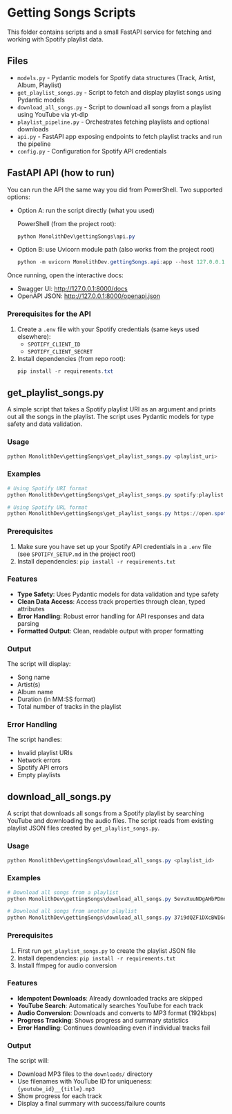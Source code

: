 # Getting Songs Scripts

This folder contains scripts and a small FastAPI service for fetching and working with Spotify playlist data.

## Files

- `models.py` - Pydantic models for Spotify data structures (Track, Artist, Album, Playlist)
- `get_playlist_songs.py` - Script to fetch and display playlist songs using Pydantic models
- `download_all_songs.py` - Script to download all songs from a playlist using YouTube via yt-dlp
- `playlist_pipeline.py` - Orchestrates fetching playlists and optional downloads
- `api.py` - FastAPI app exposing endpoints to fetch playlist tracks and run the pipeline
- `config.py` - Configuration for Spotify API credentials

## FastAPI API (how to run)

You can run the API the same way you did from PowerShell. Two supported options:

- Option A: run the script directly (what you used)

  PowerShell (from the project root):
  ```powershell
  python MonolithDev\gettingSongs\api.py
  ```

- Option B: use Uvicorn module path (also works from the project root)

  ```powershell
  python -m uvicorn MonolithDev.gettingSongs.api:app --host 127.0.0.1 --port 8000 --reload
  ```

Once running, open the interactive docs:
- Swagger UI: http://127.0.0.1:8000/docs
- OpenAPI JSON: http://127.0.0.1:8000/openapi.json

### Prerequisites for the API

1. Create a `.env` file with your Spotify credentials (same keys used elsewhere):
   - `SPOTIFY_CLIENT_ID`
   - `SPOTIFY_CLIENT_SECRET`
2. Install dependencies (from repo root):
   ```powershell
   pip install -r requirements.txt
   ```

## get_playlist_songs.py

A simple script that takes a Spotify playlist URI as an argument and prints out all the songs in the playlist. The script uses Pydantic models for type safety and data validation.

### Usage

```powershell
python MonolithDev\gettingSongs\get_playlist_songs.py <playlist_uri>
```

### Examples

```powershell
# Using Spotify URI format
python MonolithDev\gettingSongs\get_playlist_songs.py spotify:playlist:37i9dQZF1DXcBWIGoYBM5M

# Using Spotify URL format
python MonolithDev\gettingSongs\get_playlist_songs.py https://open.spotify.com/playlist/37i9dQZF1DXcBWIGoYBM5M
```

### Prerequisites

1. Make sure you have set up your Spotify API credentials in a `.env` file (see `SPOTIFY_SETUP.md` in the project root)
2. Install dependencies: `pip install -r requirements.txt`

### Features

- **Type Safety**: Uses Pydantic models for data validation and type safety
- **Clean Data Access**: Access track properties through clean, typed attributes
- **Error Handling**: Robust error handling for API responses and data parsing
- **Formatted Output**: Clean, readable output with proper formatting

### Output

The script will display:
- Song name
- Artist(s)
- Album name
- Duration (in MM:SS format)
- Total number of tracks in the playlist

### Error Handling

The script handles:
- Invalid playlist URIs
- Network errors
- Spotify API errors
- Empty playlists

## download_all_songs.py

A script that downloads all songs from a Spotify playlist by searching YouTube and downloading the audio files. The script reads from existing playlist JSON files created by `get_playlist_songs.py`.

### Usage

```powershell
python MonolithDev\gettingSongs\download_all_songs.py <playlist_id>
```

### Examples

```powershell
# Download all songs from a playlist
python MonolithDev\gettingSongs\download_all_songs.py 5evvXuuNDgAHbPDmojLZgD

# Download all songs from another playlist
python MonolithDev\gettingSongs\download_all_songs.py 37i9dQZF1DXcBWIGoYBM5M
```

### Prerequisites

1. First run `get_playlist_songs.py` to create the playlist JSON file
2. Install dependencies: `pip install -r requirements.txt`
3. Install ffmpeg for audio conversion

### Features

- **Idempotent Downloads**: Already downloaded tracks are skipped
- **YouTube Search**: Automatically searches YouTube for each track
- **Audio Conversion**: Downloads and converts to MP3 format (192kbps)
- **Progress Tracking**: Shows progress and summary statistics
- **Error Handling**: Continues downloading even if individual tracks fail

### Output

The script will:
- Download MP3 files to the `downloads/` directory
- Use filenames with YouTube ID for uniqueness: `{youtube_id}__{title}.mp3`
- Show progress for each track
- Display a final summary with success/failure counts
